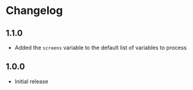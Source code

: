 # Changelog

## 1.1.0

- Added the `screens` variable to the default list of variables to process

## 1.0.0
- Initial release